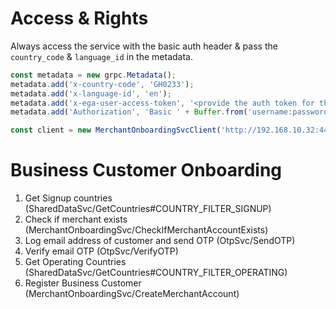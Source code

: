 # Access & Rights

Always access the service with the basic auth header & pass the `country_code` & `language_id` in the metadata.

```javascript
const metadata = new grpc.Metadata();
metadata.add('x-country-code', 'GH0233');
metadata.add('x-language-id', 'en');
metadata.add('x-ega-user-access-token', '<provide the auth token for the current user>');
metadata.add('Authorization', 'Basic ' + Buffer.from('username:password').toString('base64'));

const client = new MerchantOnboardingSvcClient('http://192.168.10.32:443', null, null);
```

# Business Customer Onboarding

1. Get Signup countries (SharedDataSvc/GetCountries#COUNTRY_FILTER_SIGNUP)
2. Check if merchant exists (MerchantOnboardingSvc/CheckIfMerchantAccountExists)
3. Log email address of customer and send OTP (OtpSvc/SendOTP)
4. Verify email OTP (OtpSvc/VerifyOTP)
5. Get Operating Countries (SharedDataSvc/GetCountries#COUNTRY_FILTER_OPERATING)
6. Register Business Customer (MerchantOnboardingSvc/CreateMerchantAccount)
